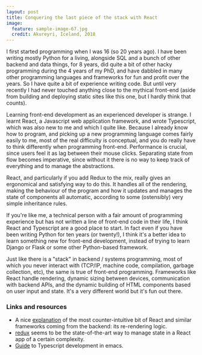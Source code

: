 ```yaml
---
layout: post
title: Conquering the last piece of the stack with React
image:
  feature: sample-image-67.jpg
  credit: Akureyri, Iceland, 2018
---
```


I first started programming when I was 16 (so 20 years ago). I have been writing mostly Python for a living, alongside SQL and a bunch of other backend and data things, for 8 years, did quite a bit of other hacky programming during the 4 years of my PhD, and have dabbled in many other programming languages and frameworks for fun and profit over the years. So I have quite a bit of experience writing code. But until very recently I had never touched anything close to the mythical front-end (aside from building and deploying static sites like this one, but I hardly think that counts).

Learning front-end development as an experienced developer is strange. I learnt React, a Javascript web application framework, and wrote Typescript, which was also new to me and which I quite like. Because I already know how to program, and picking up a new programming language comes fairly easily to me, most of the real difficulty is conceptual, and you do really have to think differently when programming front-end. Performance is crucial, since users feel it as lag between their mouse clicks. Separating state from flow becomes imperative, since without it there is no way to keep track of everything and to manage the abstractions.

React, and particularly if you add Redux to the mix, really gives an ergonomical and satisfying way to do this. It handles all of the rendering, making the behaviour of the program and how it updates and manages the state of components all automatic, according to some (ostensibly) very simple inheritance rules. 

If you're like me, a technical person with a fair amount of programming experience but has not written a line of front-end code in their life, I think React and Typescript are a good place to start. In fact even if you have been writing Python for ten years (or twenty!), I think it's a better idea to learn something new for front-end development, instead of trying to learn Django or Flask or some other Python-based framework. 

Just like there is a "stack" in backend / systems programming, most of which you never interact with (TCP/IP, machine code, compilation, garbage collection, etc), the same is true of front-end programming. Frameworks like React handle rendering, dynamic sizing between devices, communication with backend APIs, and the dynamic building of HTML components based on user input and state. It's a very different world but it's fun out there. 

### Links and resources

- A nice [explanation](https://www.joshwcomeau.com/react/why-react-re-renders/) of the most counter-intuitive bit of React and similar frameworks coming from the backend: its re-rendering logic. 
- [redux](https://redux.js.org/tutorials/essentials/part-2-app-structure) seems to be the state-of-the-art way to manage state in a React app of a certain complexity. 
- [Guide](https://vxlabs.com/2022/06/12/typescript-development-with-emacs-tree-sitter-and-lsp-in-2022/) to Typescript development in emacs.